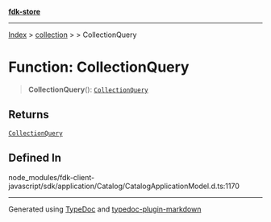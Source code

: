 [**fdk-store**](../../../README.md)
***

[Index](../../../API.md) > [collection](../../README.md) > [<internal>](../README.md) > CollectionQuery

# Function: CollectionQuery

> **CollectionQuery**(): [`CollectionQuery`](../type-aliases/type-alias.CollectionQuery.md)

## Returns

[`CollectionQuery`](../type-aliases/type-alias.CollectionQuery.md)

## Defined In

node\_modules/fdk-client-javascript/sdk/application/Catalog/CatalogApplicationModel.d.ts:1170

***
Generated using [TypeDoc](https://typedoc.org/) and [typedoc-plugin-markdown](https://www.npmjs.com/package/typedoc-plugin-markdown)
